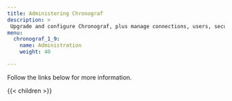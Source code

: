 ```yaml
---
title: Administering Chronograf
description: >
 Upgrade and configure Chronograf, plus manage connections, users, security, and organizations.
menu:
  chronograf_1_9:
    name: Administration
    weight: 40

---
```


Follow the links below for more information.

{{< children >}}
